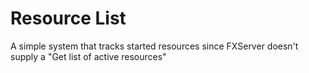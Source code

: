 # Resource List

A simple system that tracks started resources since FXServer doesn't supply a "Get list of active resources"